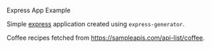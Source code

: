 Express App Example

Simple [express] application created using `express-generator`.

Coffee recipes fetched from https://sampleapis.com/api-list/coffee.

[express]: https://expressjs.com/
